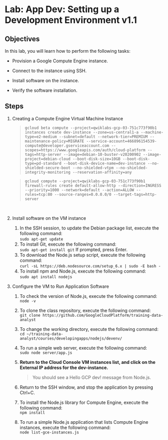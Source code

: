 # Lab: App Dev: Setting up a Development Environment v1.1 

## Objectives

In this lab, you will learn how to perform the following tasks:

   - Provision a Google Compute Engine instance.

   - Connect to the instance using SSH.

   - Install software on the instance.

   - Verify the software installation.

## Steps
1. Creating a Compute Engine Virtual Machine Instance
    >`gcloud beta compute --project=qwiklabs-gcp-03-751c773f90b1 instances create dev-instance --zone=us-central1-a --machine-type=e2-medium --subnet=default --network-tier=PREMIUM --maintenance-policy=MIGRATE --service-account=466896154539-compute@developer.gserviceaccount.com --scopes=https://www.googleapis.com/auth/cloud-platform --tags=http-server --image=debian-10-buster-v20200902 --image-project=debian-cloud --boot-disk-size=10GB --boot-disk-type=pd-standard --boot-disk-device-name=dev-instance --no-shielded-secure-boot --no-shielded-vtpm --no-shielded-integrity-monitoring --reservation-affinity=any
    `  

    >`gcloud compute --project=qwiklabs-gcp-03-751c773f90b1 firewall-rules create default-allow-http --direction=INGRESS --priority=1000 --network=default --action=ALLOW --rules=tcp:80 --source-ranges=0.0.0.0/0 --target-tags=http-server
    `
    <br>

   
2. Install software on the VM instance
   1. In the SSH session, to update the Debian package list, execute the following command:  
    `sudo apt-get update`
   2. To install Git, execute the following command:  
    `sudo apt-get install git`
         If prompted, press Enter.
   3. To download the Node.js setup script, execute the following command:  
    `curl -sL https://deb.nodesource.com/setup_6.x | sudo -E bash -`
   4. To install npm and Node.js, execute the following command:  
    `sudo apt install nodejs`

   
3. Configure the VM to Run Application Software
    1. To check the version of Node.js, execute the following command:  
     `node -v`
    2. To clone the class repository, execute the following command:  
     `git clone https://github.com/GoogleCloudPlatform/training-data-analyst`
    3. To change the working directory, execute the following command:  
     `cd ~/training-data-analyst/courses/developingapps/nodejs/devenv/`
    4. To run a simple web server, execute the following command:  
     `sudo node server/app.js`
    5. **Return to the Cloud Console VM instances list, and click on the External IP address for the dev-instance.**<br> 
        >You should see a Hello GCP dev! message from Node.js.

    6. Return to the SSH window, and stop the application by pressing Ctrl+C.  
    7. To install the Node.js library for Compute Engine, execute the following command:  
     `npm install`
    8. To run a simple Node.js application that lists Compute Engine instances, execute the following command:  
     `node list-gce-instances.js`
